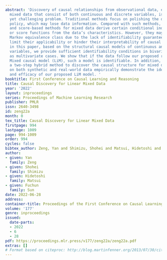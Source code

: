 ```yaml
---
abstract: 'Discovery of causal relationships from observational data, especially from
  mixed data that consist of both continuous and discrete variables, is a fundamental
  yet challenging problem. Traditional methods focus on polishing the data type processing
  policy, which may lose data information. Compared with such methods, the constraint-based
  and score-based methods for mixed data derive certain conditional independence tests
  or score functions from the data’s characteristics. However, they may return the
  Markov equivalence class due to the lack of identifiability guarantees, which may
  limit their applicability or hinder their interpretability of causal graphs. Thus,
  in this paper, based on the structural causal models of continuous and discrete
  variables, we provide sufficient identifiability conditions in bivariate as well
  as multivariate cases. We show that if the data follow our proposed restricted Linear
  Mixed causal model (LiM), such a model is identifiable. In addition, we proposed
  a two-step hybrid method to discover the causal structure for mixed data. Experiments
  on both synthetic and real-world data empirically demonstrate the identifiability
  and efficacy of our proposed LiM model. '
booktitle: First Conference on Causal Learning and Reasoning
title: Causal Discovery for Linear Mixed Data
year: '2022'
layout: inproceedings
series: Proceedings of Machine Learning Research
publisher: PMLR
issn: 2640-3498
id: zeng22a
month: 0
tex_title: Causal Discovery for Linear Mixed Data
firstpage: 994
lastpage: 1009
page: 994-1009
order: 994
cycles: false
bibtex_author: Zeng, Yan and Shimizu, Shohei and Matsui, Hidetoshi and Sun, Fuchun
author:
- given: Yan
  family: Zeng
- given: Shohei
  family: Shimizu
- given: Hidetoshi
  family: Matsui
- given: Fuchun
  family: Sun
date: 2022-06-28
address:
container-title: Proceedings of the First Conference on Causal Learning and Reasoning
volume: '177'
genre: inproceedings
issued:
  date-parts:
  - 2022
  - 6
  - 28
pdf: https://proceedings.mlr.press/v177/zeng22a/zeng22a.pdf
extras: []
# Format based on citeproc: http://blog.martinfenner.org/2013/07/30/citeproc-yaml-for-bibliographies/
---
```

